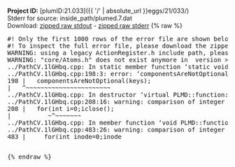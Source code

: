 **Project ID:** [plumID:21.033]({{ '/' | absolute_url }}eggs/21/033/)  
Stderr for source:  inside_path/plumed.7.dat   
Download: [zipped raw stdout](plumed.7.dat.plumed.stdout.txt.zip) - [zipped raw stderr](plumed.7.dat.plumed.stderr.txt.zip) 
{% raw %}
<pre>
#! Only the first 1000 rows of the error file are shown below
#! To inspect the full error file, please download the zipped raw stderr file above
WARNING: using a legacy ActionRegister.h include path, please use <<#include "core/ActionRegister.h">>
WARNING: "core/Atoms.h" does not exist anymore in  version >=2.10, you should change your code.
../PathCV.1lGHbq.cpp: In static member function ‘static void PLMD::function::PathCV::registerKeywords(PLMD::Keywords&)’:
../PathCV.1lGHbq.cpp:198:3: error: ‘componentsAreNotOptional’ was not declared in this scope
198 |   componentsAreNotOptional(keys);
|   ^~~~~~~~~~~~~~~~~~~~~~~~
../PathCV.1lGHbq.cpp: In destructor ‘virtual PLMD::function::PathCV::~PathCV()’:
../PathCV.1lGHbq.cpp:208:16: warning: comparison of integer expressions of different signedness: ‘int’ and ‘unsigned int’ [-Wsign-compare]
208 |   for(int i=0;i<mw_n_;++i){
|               ~^~~~~~
../PathCV.1lGHbq.cpp: In constructor ‘PLMD::function::PathCV::PathCV(const PLMD::ActionOptions&)’:
../PathCV.1lGHbq.cpp:236:16: warning: comparison of integer expressions of different signedness: ‘int’ and ‘unsigned int’ [-Wsign-compare]
236 |   for(int i=0;i<mw_n_;++i){
|               ~^~~~~~
../PathCV.1lGHbq.cpp:259:11: warning: comparison of integer expressions of different signedness: ‘int’ and ‘unsigned int’ [-Wsign-compare]
259 |       if(i==mw_id_) ifiles[i]->close();
|          ~^~~~~~~~
../PathCV.1lGHbq.cpp: In member function ‘void PLMD::function::PathCV::generatePath()’:
../PathCV.1lGHbq.cpp:483:26: warning: comparison of integer expressions of different signedness: ‘int’ and ‘unsigned int’ [-Wsign-compare]
483 |     for(int inode=0;inode<nnodes;inode++){
|                     ~~~~~^~~~~~~
../PathCV.1lGHbq.cpp: In member function ‘void PLMD::function::PathCV::readMultipleWalkers()’:
../PathCV.1lGHbq.cpp:941:16: warning: comparison of integer expressions of different signedness: ‘int’ and ‘unsigned int’ [-Wsign-compare]
941 |   for(int i=0;i<mw_n_;++i){
|               ~^~~~~~
../PathCV.1lGHbq.cpp:942:9: warning: comparison of integer expressions of different signedness: ‘int’ and ‘unsigned int’ [-Wsign-compare]
942 |     if(i==mw_id_) continue;
|        ~^~~~~~~~
../PathCV.1lGHbq.cpp:957:5: error: invalid use of incomplete type ‘class PLMD::Communicator’
957 |     comm.Barrier();
|     ^~~~
In file included from /home/runner/opt/include/plumed/function/../core/../tools/OFile.h:25,
from /home/runner/opt/include/plumed/function/../core/../tools/Log.h:25,
from /home/runner/opt/include/plumed/function/../core/Action.h:30,
from /home/runner/opt/include/plumed/function/../core/ActionWithValue.h:25,
from /home/runner/opt/include/plumed/function/Function.h:25,
from ../PathCV.1lGHbq.cpp:22:
/home/runner/opt/include/plumed/function/../core/../tools/FileBase.h:29:7: note: forward declaration of ‘class PLMD::Communicator’
29 | class Communicator;
|       ^~~~~~~~~~~~
../PathCV.1lGHbq.cpp:958:5: error: invalid use of incomplete type ‘class PLMD::Communicator’
958 |     multi_sim_comm.Barrier();
|     ^~~~~~~~~~~~~~
/home/runner/opt/include/plumed/function/../core/../tools/FileBase.h:29:7: note: forward declaration of ‘class PLMD::Communicator’
29 | class Communicator;
|       ^~~~~~~~~~~~
terminate called after throwing an instance of 'PLMD::Plumed::ExceptionError'
what():
(core/PlumedMain.cpp:1499) void PLMD::PlumedMain::load(const std::string&)
An error happened while executing command env PLUMED_ROOT='/home/runner/opt/lib/plumed' PLUMED_VERSION='2.10b' PLUMED_HTMLDIR='/home/runner/opt/share/doc/plumed' PLUMED_INCLUDEDIR='/home/runner/opt/include' PLUMED_PROGRAM_NAME='plumed' PLUMED_IS_INSTALLED='yes' "/home/runner/opt/lib/plumed"/scripts/mklib.sh -n -o ./../PathCV.2.10b.so ../PathCV.cpp

[fv-az1947-39:10120] *** Process received signal ***
[fv-az1947-39:10120] Signal: Aborted (6)
[fv-az1947-39:10120] Signal code:  (-6)
[fv-az1947-39:10120] [ 0] /lib/x86_64-linux-gnu/libc.so.6(+0x45330)[0x7faa4c445330]
[fv-az1947-39:10120] [ 1] /lib/x86_64-linux-gnu/libc.so.6(pthread_kill+0x11c)[0x7faa4c49eb2c]
[fv-az1947-39:10120] [ 2] /lib/x86_64-linux-gnu/libc.so.6(gsignal+0x1e)[0x7faa4c44527e]
[fv-az1947-39:10120] [ 3] /lib/x86_64-linux-gnu/libc.so.6(abort+0xdf)[0x7faa4c4288ff]
[fv-az1947-39:10120] [ 4] /lib/x86_64-linux-gnu/libstdc++.so.6(+0xa5ff5)[0x7faa4c8a5ff5]
[fv-az1947-39:10120] [ 5] /lib/x86_64-linux-gnu/libstdc++.so.6(+0xbb0da)[0x7faa4c8bb0da]
[fv-az1947-39:10120] [ 6] /lib/x86_64-linux-gnu/libstdc++.so.6(_ZSt10unexpectedv+0x0)[0x7faa4c8a5a55]
[fv-az1947-39:10120] [ 7] /lib/x86_64-linux-gnu/libstdc++.so.6(+0xa5a6f)[0x7faa4c8a5a6f]
[fv-az1947-39:10120] [ 8] plumed(+0x146dd)[0x562aef45d6dd]
[fv-az1947-39:10120] [ 9] /lib/x86_64-linux-gnu/libc.so.6(+0x2a1ca)[0x7faa4c42a1ca]
[fv-az1947-39:10120] [10] /lib/x86_64-linux-gnu/libc.so.6(__libc_start_main+0x8b)[0x7faa4c42a28b]
[fv-az1947-39:10120] [11] plumed(+0x15365)[0x562aef45e365]
[fv-az1947-39:10120] *** End of error message ***
</pre>
{% endraw %}
